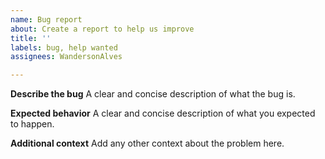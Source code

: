 ```yaml
---
name: Bug report
about: Create a report to help us improve
title: ''
labels: bug, help wanted
assignees: WandersonAlves

---
```


**Describe the bug**
A clear and concise description of what the bug is.

**Expected behavior**
A clear and concise description of what you expected to happen.

**Additional context**
Add any other context about the problem here.
